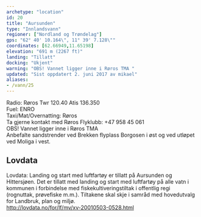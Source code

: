```yaml
---
archetype: "location"
id: 20
title: "Aursunden"
type: "Innlandsvann"
regioner: ["Nordland og Trøndelag"]
gps: "62° 40' 10.164\", 11° 39' 7.128\""
coordinates: [62.66949,11.65198]
elevation: "691 m (2267 ft)"
landing: "Tillatt"
docking: "Ukjent"
warning: "OBS! Vannet ligger inne i Røros TMA "
updated: "Sist oppdatert 2. juni 2017 av mikael"
aliases:
- /vann/25
---
```


Radio: Røros Twr 120.40 Atis 136.350\
Fuel:  ENRO\
Taxi/Mat/Overnatting: Røros\
Ta gjerne kontakt med Røros Flyklubb: +47 958 45 061\
OBS! Vannet ligger inne i Røros TMA \
    Anbefalte sandstrender ved Brekken flyplass Borgosen i øst og ved utløpet ved Moliga i vest.

## Lovdata

Lovdata: Landing og start med luftfartøy er tillatt på Aursunden og Hittersjøen. Det er tillatt med landing og start med luftfartøy på alle vatn i kommunen i forbindelse med fiskekultiveringstiltak i offentlig regi (rognuttak, prøvefiske m.m.). Tiltakene skal skje i samråd med hovedutvalg for Landbruk, plan og miljø. \
http://lovdata.no/for/lf/mv/xv-20010503-0528.html

